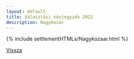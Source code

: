 ```yaml
---
layout: default
title: Választási névjegyzék 2022
description: Nagykozár
---
```


{% include settlementHTMLs/Nagykozaar.html %}

[Vissza](../)